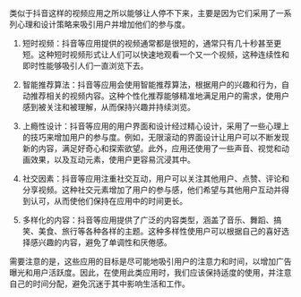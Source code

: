 类似于抖音这样的视频应用之所以能够让人停不下来，主要是因为它们采用了一系列心理和设计策略来吸引用户并增加他们的参与度。

1. 短时视频：抖音等应用提供的视频通常都是很短的，通常只有几十秒甚至更短。这种短时视频形式让人们可以快速地观看一个又一个视频，这种连续性和即时性能够吸引人们一直浏览下去。

2. 智能推荐算法：抖音等应用会使用智能推荐算法，根据用户的兴趣和行为，自动推荐相关的视频内容。这种个性化推荐能够精准地满足用户的需求，使用户感到被关注和被理解，从而保持兴趣并持续浏览。

3. 上瘾性设计：抖音等应用的用户界面和设计经过精心设计，采用了一些心理上的技巧来增加用户的参与度。例如，无限滚动的界面设计让用户可以不断发现新的内容，满足好奇心和探索欲望。此外，应用还使用了一些声音、视觉和动画效果，以及互动元素，使用户更容易沉浸其中。

4. 社交因素：抖音等应用注重社交互动，用户可以关注其他用户、点赞、评论和分享视频。这种社交元素增加了用户的参与感，他们希望与其他用户互动并得到认可，从而使他们保持在应用中的时间更长。

5. 多样化的内容：抖音等应用提供了广泛的内容类型，涵盖了音乐、舞蹈、搞笑、美食、旅行等各种各样的主题。这种多样性使用户可以根据自己的喜好选择感兴趣的内容，避免了单调性和厌倦感。

需要注意的是，这些应用的目标是尽可能地吸引用户的注意力和时间，以增加广告曝光和用户活跃度。因此，在使用此类应用时，我们应该保持适度的使用，并注意自己的时间分配，避免沉迷于其中影响生活和工作。